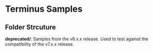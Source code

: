 # Terminus Samples

## Folder Strcuture

**deprecated/**: Samples from the v6.x.x release. Used to test against the compatibility of the v7.x.x release.


